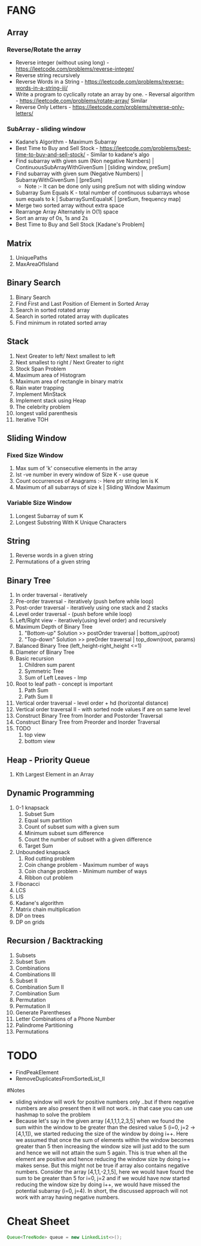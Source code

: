# FANG

## Array
### Reverse/Rotate the array
- Reverse integer (without using long) - https://leetcode.com/problems/reverse-integer/
- Reverse string recursively
- Reverse Words in a String - https://leetcode.com/problems/reverse-words-in-a-string-iii/
- Write a program to cyclically rotate an array by one. - Reversal algorithm - https://leetcode.com/problems/rotate-array/
Similar
- Reverse Only Letters - https://leetcode.com/problems/reverse-only-letters/   

### SubArray - sliding window
- Kadane’s Algorithm - Maximum Subarray
- Best Time to Buy and Sell Stock - https://leetcode.com/problems/best-time-to-buy-and-sell-stock/ - Similar to kadane's algo
- Find subarray with given sum (Non negative Numbers) | ContinuousSubArrayWithGivenSum | [sliding window, preSum]
- Find subarray with given sum (Negative Numbers) | SubarrayWithGivenSum | [preSum]
    -   Note  :- It can be done only using preSum not with sliding window
- Subarray Sum Equals K - total number of continuous subarrays whose sum equals to k | SubarraySumEqualsK | [preSum, frequency map]
- Merge two sorted array without extra space
- Rearrange Array Alternately in O(1) space
- Sort an array of 0s, 1s and 2s
- Best Time to Buy and Sell Stock [Kadane's Problem]

## Matrix
1. UniquePaths
2. MaxAreaOfIsland

## Binary Search
1. Binary Search
2. Find First and Last Position of Element in Sorted Array
3. Search in sorted rotated array
4. Search in sorted rotated array with duplicates
5. Find minimum in rotated sorted array

## Stack
1. Next Greater to left/ Next smallest to left 
2. Next smallest to right / Next Greater to right
3. Stock Span Problem
4. Maximum area of Histogram
5. Maximum area of rectangle in binary matrix
6. Rain water trapping
7. Implement MinStack
8. Implement stack using Heap
9. The celebrity problem
10. longest valid parenthesis
11. Iterative TOH

## Sliding Window
### Fixed Size Window
1. Max sum of 'k' consecutive elements in the array
2. Ist -ve number in every window of Size K - use queue
3. Count occurrences of Anagrams :- Here ptr string len is K
4. Maximum of all subarrays of size k | Sliding Window Maximum
### Variable Size Window
1. Longest Subarray of sum K
2. Longest Substring With K Unique Characters

## String
1. Reverse words in a given string
2. Permutations of a given string

## Binary Tree
1. In order traversal - iteratively
2. Pre-order traversal - iteratively (push before while loop)
3. Post-order traversal - iteratively using one stack and 2 stacks
4. Level order traversal - (push before while loop)
5. Left/Right view - iteratively(using level order) and recursively
6. Maximum Depth of Binary Tree
   1. "Bottom-up" Solution >> postOrder traversal | bottom_up(root)
   2. "Top-down" Solution >> preOrder traversal | top_down(root, params)
7. Balanced Binary Tree (left_height-right_height <=1)
8. Diameter of Binary Tree
9. Basic recursion
   1. Children sum parent 
   2. Symmetric Tree
   3. Sum of Left Leaves - Imp
10. Root to leaf path - concept is important
    1. Path Sum
    2. Path Sum II
11. Vertical order traversal - level order + hd (horizontal distance)
12. Vertical order traversal II - with sorted node values if are on same level
13. Construct Binary Tree from Inorder and Postorder Traversal
14. Construct Binary Tree from Preorder and Inorder Traversal
15. TODO
    1. top view
    2. bottom view
    
## Heap - Priority Queue
1. Kth Largest Element in an Array

## Dynamic Programming
1. 0-1 knapsack
   1. Subset Sum
   2. Equal sum partition
   3. Count of subset sum with a given sum
   4. Minimum subset sum difference
   5. Count the number of subset with a given difference
   6. Target Sum
2. Unbounded knapsack
   1. Rod cutting problem
   2. Coin change problem - Maximum number of ways
   3. Coin change problem - Minimum number of ways
   4. Ribbon cut problem
3. Fibonacci
4. LCS
5. LIS
6. Kadane's algorithm
7. Matrix chain multiplication
8. DP on trees
9. DP on grids

## Recursion / Backtracking
1. Subsets 
2. Subset Sum
3. Combinations 
4. Combinations III 
5. Subset II 
6. Combination Sum II 
7. Combination Sum 
8. Permutation 
9. Permutation II 
10. Generate Parentheses 
11. Letter Combinations of a Phone Number 
12. Palindrome Partitioning 
13. Permutations

# TODO
- FindPeakElement
- RemoveDuplicatesFromSortedList_II

#Notes
- sliding window will work for positive numbers only ..but if there negative numbers are also present then it will not 
   work.. in that case you can use hashmap to solve the problem
- Because let's say in the given array [4,1,1,1,2,3,5] when we found the sum within the window to be greater than the 
   desired value 5 (i=0, j=2 -> [4,1,1]), we started reducing the size of the window by doing i++. 
   Here we assumed that once the sum of elements within the window becomes greater than 5 then increasing the window size 
   will just add to the sum and hence we will not attain the sum 5 again. This is true when all the element are positive 
   and hence reducing the window size by doing i++ makes sense. But this might not be true if array also contains negative 
   numbers. Consider the array [4,1,1,-2,1,5], here we would have found the sum to be greater than 5 for i=0, j=2 and if 
   we would have now started reducing the window size by doing i++, we would have missed the potential subarray (i=0, j=4).
   In short, the discussed approach will not work with array having negative numbers.

# Cheat Sheet
```java
Queue<TreeNode> queue = new LinkedList<>();
```

